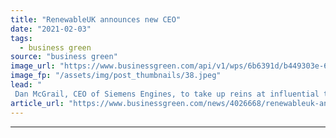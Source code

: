 ```yaml
---
title: "RenewableUK announces new CEO"
date: "2021-02-03"
tags: 
  - business green
source: "business green"
image_url: "https://www.businessgreen.com/api/v1/wps/6b6391d/b449303e-62ea-4720-a1de-233fcac418c8/3/Dan-McGrail-photo-RenewableUK-edited-version-1-185x114.jpeg"
image_fp: "/assets/img/post_thumbnails/38.jpeg"
lead: "
 Dan McGrail, CEO of Siemens Engines, to take up reins at influential trade body ..."
article_url: "https://www.businessgreen.com/news/4026668/renewableuk-announces-ceo"
---
```


---
